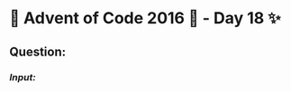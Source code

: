 # :christmas_tree: Advent of Code 2016 :christmas_tree: - Day 18 :sparkles:
## Question: 
>
>
>

### *Input:*

>
>
>